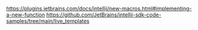 https://plugins.jetbrains.com/docs/intellij/new-macros.html#implementing-a-new-function
https://github.com/JetBrains/intellij-sdk-code-samples/tree/main/live_templates
